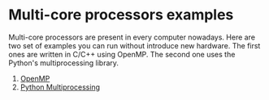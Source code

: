 # Multi-core processors examples

Multi-core processors are present in every computer nowadays. Here are two set of examples you can run without introduce new hardware.
The first ones are written in C/C++ using OpenMP.
The second one uses the Python's multiprocessing library.

1. [OpenMP](./01-openMP)
2. [Python Multiprocessing](./02-python-multiprocessing)
